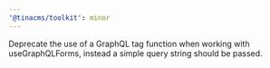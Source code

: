 ```yaml
---
'@tinacms/toolkit': minor
---
```


Deprecate the use of a GraphQL tag function when working with useGraphQLForms, instead a simple query string should be passed.
